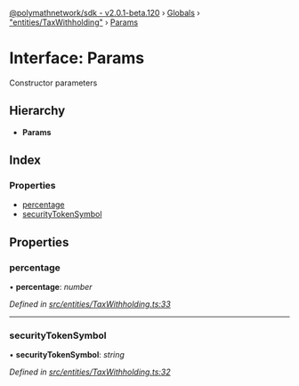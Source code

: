 [@polymathnetwork/sdk - v2.0.1-beta.120](../README.md) › [Globals](../globals.md) › ["entities/TaxWithholding"](../modules/_entities_taxwithholding_.md) › [Params](_entities_taxwithholding_.params.md)

# Interface: Params

Constructor parameters

## Hierarchy

- **Params**

## Index

### Properties

- [percentage](_entities_taxwithholding_.params.md#percentage)
- [securityTokenSymbol](_entities_taxwithholding_.params.md#securitytokensymbol)

## Properties

### percentage

• **percentage**: _number_

_Defined in [src/entities/TaxWithholding.ts:33](https://github.com/PolymathNetwork/polymath-sdk/blob/1da5bc5/src/entities/TaxWithholding.ts#L33)_

---

### securityTokenSymbol

• **securityTokenSymbol**: _string_

_Defined in [src/entities/TaxWithholding.ts:32](https://github.com/PolymathNetwork/polymath-sdk/blob/1da5bc5/src/entities/TaxWithholding.ts#L32)_
